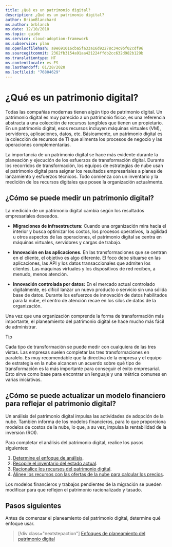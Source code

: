 ```yaml
---
title: ¿Qué es un patrimonio digital?
description: ¿Qué es un patrimonio digital?
author: BrianBlanchard
ms.author: brblanch
ms.date: 12/10/2018
ms.topic: guide
ms.service: cloud-adoption-framework
ms.subservice: plan
ms.openlocfilehash: a9e691016cba5fa33a16d92278c34c9bf02cdf96
ms.sourcegitcommit: 2362fb3154a91aa421224ffdb2cc632d982b129b
ms.translationtype: HT
ms.contentlocale: es-ES
ms.lasthandoff: 01/28/2020
ms.locfileid: "76804629"
---
```

<!-- markdownlint-disable MD026 -->

# <a name="what-is-a-digital-estate"></a>¿Qué es un patrimonio digital?

Todas las compañías modernas tienen algún tipo de patrimonio digital. Un patrimonio digital es muy parecido a un patrimonio físico, es una referencia abstracta a una colección de recursos tangibles que tienen un propietario. En un patrimonio digital, esos recursos incluyen máquinas virtuales (VM), servidores, aplicaciones, datos, etc. Básicamente, un patrimonio digital es la colección de recursos de TI que alimenta los procesos de negocio y las operaciones complementarias.

La importancia de un patrimonio digital se hace más evidente durante la planeación y ejecución de los esfuerzos de transformación digital. Durante los recorridos de transformación, los equipos de estrategias de nube usan el patrimonio digital para asignar los resultados empresariales a planes de lanzamiento y esfuerzos técnicos. Todo comienza con un inventario y la medición de los recursos digitales que posee la organización actualmente.

## <a name="how-can-a-digital-estate-be-measured"></a>¿Cómo se puede medir un patrimonio digital?

La medición de un patrimonio digital cambia según los resultados empresariales deseados.

- **Migraciones de infraestructura:** Cuando una organización mira hacia el interior y busca optimizar los costos, los procesos operativos, la agilidad u otros aspectos de las operaciones, el patrimonio digital se centra en máquinas virtuales, servidores y cargas de trabajo.

- **Innovación en las aplicaciones.** En las transformaciones que se centran en el cliente, el objetivo es algo diferente. El foco debe situarse en las aplicaciones, las API y los datos transaccionales que admiten los clientes. Las máquinas virtuales y los dispositivos de red reciben, a menudo, menos atención.

- **Innovación controlada por datos:** En el mercado actual controlado digitalmente, es difícil lanzar un nuevo producto o servicio sin una sólida base de datos. Durante los esfuerzos de innovación de datos habilitados para la nube, el centro de atención recae en los silos de datos de la organización.

Una vez que una organización comprende la forma de transformación más importante, el planeamiento del patrimonio digital se hace mucho más fácil de administrar.

> [!TIP]
> Cada tipo de transformación se puede medir con cualquiera de las tres vistas. Las empresas suelen completar las tres transformaciones en paralelo. Es muy recomendable que la directiva de la empresa y el equipo de estrategia en la nube alcancen un acuerdo sobre qué tipo de transformación es la más importante para conseguir el éxito empresarial. Esto sirve como base para encontrar un lenguaje y una métrica comunes en varias iniciativas.

## <a name="how-can-a-financial-model-be-updated-to-reflect-the-digital-estate"></a>¿Cómo se puede actualizar un modelo financiero para reflejar el patrimonio digital?

Un análisis del patrimonio digital impulsa las actividades de adopción de la nube. También informa de los modelos financieros, para lo que proporciona modelos de costos de la nube, lo que, a su vez, impulsa la rentabilidad de la inversión (ROI).

Para completar el análisis del patrimonio digital, realice los pasos siguientes:

1. [Determine el enfoque de análisis](./approach.md).
1. [Recopile el inventario del estado actual](./inventory.md).
1. [Racionalice los recursos del patrimonio digital](./rationalize.md).
1. [Alinee los recursos con las ofertas de la nube para calcular los precios](./calculate.md).

Los modelos financieros y trabajos pendientes de la migración se pueden modificar para que reflejen el patrimonio racionalizado y tasado.

## <a name="next-steps"></a>Pasos siguientes

Antes de comenzar el planeamiento del patrimonio digital, determine qué enfoque usar.

> [!div class="nextstepaction"]
> [Enfoques de planeamiento del patrimonio digital](./approach.md)
